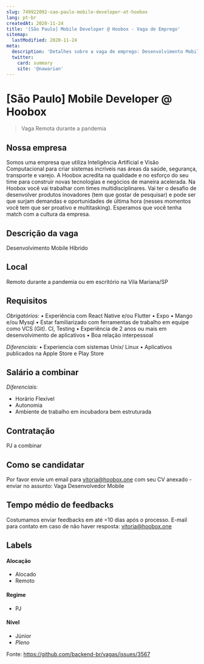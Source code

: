 ```yaml
---
slug: 749922092-sao-paulo-mobile-developer-at-hoobox
lang: pt-br
createdAt: 2020-11-24
title: '[São Paulo] Mobile Developer @ Hoobox - Vaga de Emprego'
sitemap:
  lastModified: 2020-11-24
meta:
  description: 'Detalhes sobre a vaga de emprego: Desenvolvimento Mobile Híbrido'
  twitter:
    card: summary
    site: '@nawarian'
---
```


# [São Paulo] Mobile Developer @ Hoobox

> Vaga Remota durante a pandemia

## Nossa empresa

Somos uma empresa que utiliza Inteligência Artificial e Visão Computacional para criar sistemas incríveis nas áreas da saúde, segurança, transporte e varejo. A Hoobox acredita na qualidade e no esforço do seu time para construir novas tecnologias e negócios de maneira acelerada. 
Na Hoobox você vai trabalhar com times multidisciplinares. Vai ter o desafio de desenvolver produtos inovadores (tem que gostar de pesquisar) e pode ser que surjam demandas e oportunidades de última hora (nesses momentos você tem que ser proativo e multitasking). 
Esperamos que você tenha match com a cultura da empresa. 

## Descrição da vaga

Desenvolvimento Mobile Híbrido 

## Local

Remoto durante a pandemia ou em escritório na Vila Mariana/SP 

## Requisitos

*Obrigatórios:*
•	Experiência com React Native e/ou Flutter
•	Expo
•	Mango e/ou Mysql
•	Estar familiarizado com ferramentas de trabalho em equipe como VCS (Git). CI, Testing
•	Experiência de 2 anos ou mais em desenvolvimento de aplicativos
•	Boa relação interpessoal

*Diferenciais:*
•	Experiencia com sistemas Unix/ Linux
•	Aplicativos publicados na Apple Store e Play Store


## Salário a combinar 

*Diferenciais:*
- Horário Flexível 
- Autonomia 
- Ambiente de trabalho em incubadora bem estruturada

## Contratação

PJ a combinar

## Como se candidatar

Por favor envie um email para vitoria@hoobox.one com seu CV anexado - enviar no assunto: Vaga Desenvolvedor Mobile

## Tempo médio de feedbacks

Costumamos enviar feedbacks em até =10 dias após o processo.
E-mail para contato em caso de não haver resposta: vitoria@hoobox.one 

## Labels

#### Alocação
- Alocado
- Remoto

#### Regime
- PJ

#### Nível
- Júnior
- _Pleno_


Fonte: https://github.com/backend-br/vagas/issues/3567